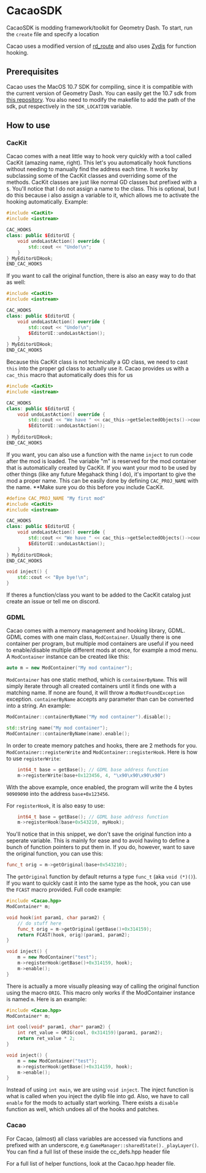 # CacaoSDK
CacaoSDK is modding framework/toolkit for Geometry Dash. To start, run the `create` file and specify a location

Cacao uses a modified version of [rd_route](https://github.com/rodionovd/rd_route) and also uses [Zydis](https://github.com/zyantific/zydis) for function hooking.
## Prerequisites

Cacao uses the MacOS 10.7 SDK for compiling, since it is compatible with the current version of Geometry Dash. You can easily get the 10.7 sdk from [this repository](https://github.com/phracker/MacOSX-SDKs). You also need to modify the makefile to add the path of the sdk, put respectively in the `SDK_LOCATION` variable.

## How to use


### CacKit

Cacao comes with a neat little way to hook very quickly with a tool called CacKit (amazing name, right). This let's you automatically hook functions without needing to manually find the address each time. It works by subclassing some of the CacKit classes and overriding some of the methods. CacKit classes are just like normal GD classes but prefixed with a `$`. You'll notice that I do not assign a name to the class. This is optional, but I do this because i also assign a variable to it, which allows me to activate the hooking automatically. Example:
```cpp
#include <CacKit>
#include <iostream>

CAC_HOOKS
class: public $EditorUI {
	void undoLastAction() override {
		std::cout << "Undo!\n";
	}
} MyEditorUIHook;
END_CAC_HOOKS
```

If you want to call the original function, there is also an easy way to do that as well:
```cpp
#include <CacKit>
#include <iostream>

CAC_HOOKS
class: public $EditorUI {
	void undoLastAction() override {
		std::cout << "Undo!\n";
		$EditorUI::undoLastAction();
	}
} MyEditorUIHook;
END_CAC_HOOKS
```

Because this CacKit class is not technically a GD class, we need to cast `this` into the proper gd class to actually use it. Cacao provides us with a `cac_this` macro that automatically does this for us
```cpp
#include <CacKit>
#include <iostream>

CAC_HOOKS
class: public $EditorUI {
	void undoLastAction() override {
		std::cout << "We have " << cac_this->getSelectedObjects()->count() << " objects elected\n";
		$EditorUI::undoLastAction();
	}
} MyEditorUIHook;
END_CAC_HOOKS
```

If you want, you can also use a function with the name `inject` to run code after the mod is loaded. The variable "m" is reserved for the mod container that is automatically created by CacKit. If you want your mod to be used by other things (like any future Megahack thing I do), it's important to give the mod a proper name. This can be easily done by defining `CAC_PROJ_NAME` with the name. \*\*Make sure you do this before you include CacKit.
```cpp
#define CAC_PROJ_NAME "My first mod"
#include <CacKit>
#include <iostream>

CAC_HOOKS
class: public $EditorUI {
	void undoLastAction() override {
		std::cout << "We have " << cac_this->getSelectedObjects()->count() << " objects elected\n";
		$EditorUI::undoLastAction();
	}
} MyEditorUIHook;
END_CAC_HOOKS

void inject() {
	std::cout << "Bye bye!\n";
}
```

If theres a function/class you want to be added to the CacKit catalog just create an issue or tell me on discord.

### GDML

Cacao comes with a memory management and hooking library, GDML. GDML comes with one main class, `ModContainer`. Usually there is one container per program, but multiple mod containers are useful if you need to enable/disable multiple different mods at once, for example a mod menu. A `ModContainer` instance can be created like this:

```cpp
auto m = new ModContainer("My mod container");
```

`ModContainer` has one static method, which is `containerByName`. This will simply iterate through all created containers until it finds one with a matching name. If none are found, it will throw a `ModNotFoundException` exception. `containerByName` accepts any parameter than can be converted into a string. An example:

```cpp
ModContainer::containerByName("My mod container").disable();

std::string name("My mod container");
ModContainer::containerByName(name).enable();
```

In order to create memory patches and hooks, there are 2 methods for you. `ModContainer::registerWrite` and `ModContainer::registerHook`. Here is how to use `registerWrite`:

```cpp
	int64_t base = getBase(); // GDML base address function
	m->registerWrite(base+0x123456, 4, "\x90\x90\x90\x90")
```

With the above example, once enabled, the program will write the 4 bytes `90909090` into the address `base+0x123456`.

For `registerHook`, it is also easy to use:

```cpp
	int64_t base = getBase(); // GDML base address function
	m->registerHook(base+0x543210, myHook);
```

You'll notice that in this snippet, we don't save the original function into a seperate variable. This is mainly for ease and to avoid having to define a bunch of function pointers to put them in. If you do, however, want to save the original function, you can use this:

```cpp
func_t orig = m->getOriginal(base+0x543210);
```

The `getOriginal` function by default returns a type `func_t` (aka `void (*)()`). If you want to quickly cast it into the same type as the hook, you can use the `FCAST` macro provided. Full code example:

```cpp
#include <Cacao.hpp>
ModContainer* m;

void hook(int param1, char param2) {
	// do stuff here
	func_t orig = m->getOriginal(getBase()+0x314159);
	return FCAST(hook, orig)(param1, param2);
}

void inject() {
	m = new ModContainer("test");
	m->registerHook(getBase()+0x314159, hook);
	m->enable();
}
```

There is actually a more visually pleasing way of calling the original function using the macro `ORIG`. This macro only works if the ModContainer instance is named `m`. Here is an example:

```cpp
#include <Cacao.hpp>
ModContainer* m;

int cool(void* param1, char* param2) {
	int ret_value = ORIG(cool, 0x314159)(param1, param2);
	return ret_value * 2;
}

void inject() {
	m = new ModContainer("test");
	m->registerHook(getBase()+0x314159, hook);
	m->enable();
}
```

Instead of using `int main`, we are using `void inject`. The inject function is what is called when you inject the dylib file into gd. Also, we have to call `enable` for the mods to actually start working. There exists a `disable` function as well, which undoes all of the hooks and patches.

### Cacao

For Cacao, (almost) all class variables are accessed via functions and prefixed with an underscore, e.g `GameManager::sharedState()._playLayer()`. You can find a full list of these inside the cc_defs.hpp header file

For a full list of helper functions, look at the Cacao.hpp header file.
